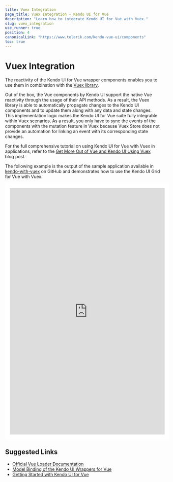 ```yaml
---
title: Vuex Integration
page_title: Vuex Integration - Kendo UI for Vue
description: "Learn how to integrate Kendo UI for Vue with Vuex."
slug: vuex_integration
use_runner: true
position: 4
canonicalLink: "https://www.telerik.com/kendo-vue-ui/components"
toc: true
---
```


<WrapperBanner link="/kendo-vue-ui/components"></WrapperBanner>

# Vuex Integration

The reactivity of the Kendo UI for Vue wrapper components enables you to use them in combination with the [Vuex library](https://vuex.vuejs.org/guide/).

Out of the box, the Vue components by Kendo UI support the native Vue reactivity through the usage of their API methods. As a result, the Vuex library is able to automatically propagate changes to the Kendo UI components and to update them along with any data and state changes. This implementation logic makes the Kendo UI for Vue suite fully integrable within Vuex scenarios. As a result, you only have to sync the events of the components with the mutation feature in Vuex because Vuex Store does not provide an automation for linking an event with its corresponding state changes.

For the full comprehensive tutorial on using Kendo UI for Vue with Vuex in applications, refer to the [Get More Out of Vue and Kendo UI Using Vuex](https://www.telerik.com/blogs/get-more-out-of-vue-kendo-ui-using-vuex) blog post.

The following example is the output of the sample application available in [kendo-with-vuex](https://github.com/telerik/kendo-with-vuex) on GitHub and demonstrates how to use the Kendo UI Grid for Vue with Vuex.

<iframe src="https://telerik.github.io/kendo-with-vuex/#/customers-view" width="100%" height="800px" class="bf_frame_init" style="padding: 15px; background-color: white; border: 0px"></iframe>

## Suggested Links

* [Official Vue Loader Documentation](https://vue-loader.vuejs.org/)
* [Model Binding of the Kendo UI Wrappers for Vue](slug:modelbinding_wrappers_vue)
* [Getting Started with Kendo UI for Vue](slug:getting_started)
